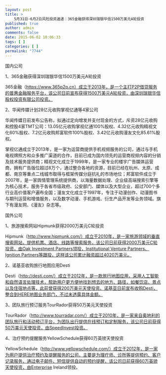 ```yaml
---
layout: post
title: >
    5月31日-6月2日风险投资速递：365金融获得深圳瑞银华信1500万美元A轮投资
published: true
author: admin
comments: false
date: 2015-06-02 10:06:33
tags: [ ]
categories: [ ]
permalink: "7744"
---
```



国内公司

1、365金融获得深圳瑞银华信1500万美元A轮投资

365金融（https://www.365p2p.cn）成立于2013年，是一个主打P2P借贷服务的普惠金融服务平台，该公司日前宣布获得1500万美元A轮投资，由深圳瑞银华信股权投资有限公司投资。

2、华闻传媒计划28亿元收购掌视亿通等4家公司

华闻传媒日前发布公告称，拟通过定向增发并支付现金的方式，斥资28亿元收购和控股4家TMT公司：13.05亿元收购掌视亿通100%股权、4.32亿元收购精视文化60%股权、7.2亿元收购邦富软件100%股权、3.42亿元收购漫友文化85.61%股权。

掌视亿通成立于2013年，是一家为运营商提供手机视频服务的公司，通过与手机电视牌照方和众多推广渠道的合作，目前已成为国内领先的运营商视频内容的分销及技术服务提供商；精视文化成立于1999年，是一家专业的楼宇广告媒体运营商，拥有广告版位超过8万个，通过整合各地的资源，目前已经在杭州、太原、成都、南京等重点二线城市取得与框架传媒分庭抗礼的市场地位；邦富软件成立于2007年，是一家舆情管理系统提供商，以海量数据处理、企业级高端搜索引擎等为核心技术，服务于各省市级政府、公安部门、媒体以及大型企业，超过700个多行业高价值客户遍布全国；漫友文化成立于1997年，专注于动漫创作、动漫图书与期刊运营和增值服务，以及数字动漫、手机游戏、衍生产品开发等业务领域。旗下有漫友网、《漫友》杂志等。

国外公司

1、旅游搜索网站Hipmunk获得2000万美元C轮投资

Hipmunk（http://www.hipmunk.com/）成立于2010年，是一家旅游领域的垂直搜索网站，提供机票、酒店、线路等搜索服务，该公司日前获得2000万美元C轮投资，由Oak Investment Partners领投，Institutional Venture Partners、Ignition Partners等跟投，这样该公司累计融资超过4020万美元。

2、诺基亚收购旅行地图应用Desti

Desti（http://desti.com/）成立于2012年，是一款旅行地图应用，采用人工智能和自然语言处理技术，帮助用户更方便地找到想去的地方、路径，如餐饮店、景点以及住宿地点等，此前曾获得200万美元天使投资。诺基亚日前宣布收购Desti，整合到HERE地图业务部门，不过未透露具体金额。

3、团队旅行预订服务TourRador获得50万美元天使投资

TourRador（http://www.tourradar.com/）成立于2010年，是一家来自奥地利的团队旅行和活动预订平台，为团队出行提供在线预订和定制服务，该公司日前获得50万美元天使投资，由SpeedInvest投资。

4、治疗预约提醒服务YellowSchedule获得60万英镑天使投资

YellowSchedule（http://www.yellowschedule.com/）成立于2012年，是一家为用户提供治疗预约及提醒服务的公司，主要是为理疗师、诊所等提供预约、客户记录服务，通过电子邮件、短信提供自动的预约提醒，该公司日前获得60万英镑天使投资，由Enterprise Ireland领投。